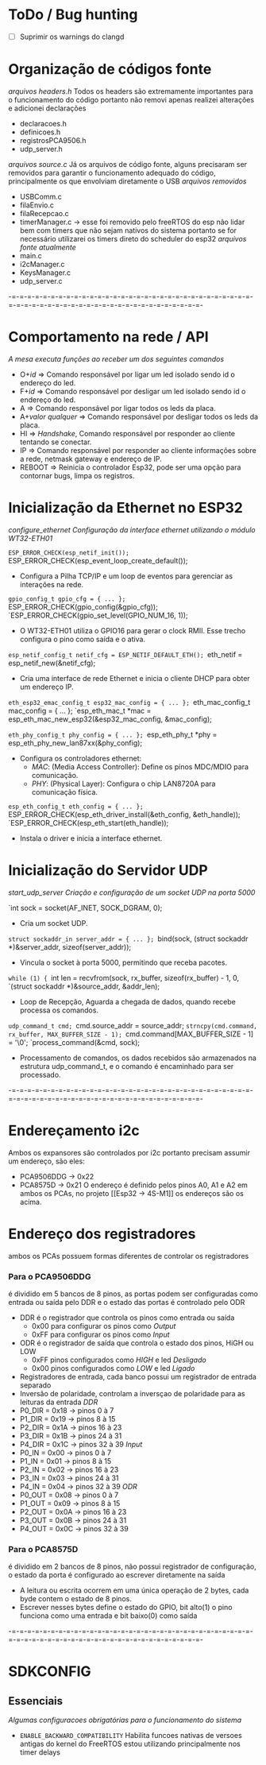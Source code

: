 # ToDo / Bug hunting
- [ ] Suprimir os warnings do clangd

# Organização de códigos fonte
*arquivos headers.h*
Todos os headers são extremamente importantes para o funcionamento do código portanto não removi apenas realizei alterações e adicionei declarações
- declaracoes.h
- definicoes.h
- registrosPCA9506.h
- udp_server.h

*arquivos source.c*
Já os arquivos de código fonte, alguns precisaram ser removidos para garantir o funcionamento adequado do código, principalmente os que envolviam diretamente o USB
*arquivos removidos*
- USBComm.c
- filaEnvio.c
- filaRecepcao.c
- timerManager.c -> esse foi removido pelo freeRTOS do esp não lidar bem com timers que não sejam nativos do sistema portanto se for necessário utilizarei os timers direto do scheduler do esp32
*arquivos fonte atualmente*
- main.c
- i2cManager.c
- KeysManager.c
- udp_server.c

-=-=-=-=-=-=-=-=-=-=-=-=-=-=-=-=-=-=-=-=-=-=-=-=-=-=-=-=-=-=-=-=-=-=-=-=-=-=-=-=-=-=-=-=-=-=-=-=-=-=-=-=-=-=-=-=-

# Comportamento na rede / API
*A mesa executa funções ao receber um dos seguintes comandos*
- O+*id* => Comando responsável por ligar um led isolado sendo id o endereço do led.
- F+*id* => Comando responsável por desligar um led isolado sendo id o endereço do led.
- A => Comando responsável por ligar todos os leds da placa.
- A+*valor qualquer* => Comando responsável por desligar todos os leds da placa.
- HI => *Handshake*, Comando responsável por responder ao cliente tentando se conectar.
- IP => Comando responsável por responder ao cliente informações sobre a rede, netmask gateway e endereço de IP.
- REBOOT => Reinicia o controlador Esp32, pode ser uma opção para contornar bugs, limpa os registros.

# Inicialização da Ethernet no ESP32
*configure_ethernet*
*Configuração da interface ethernet utilizando o módulo WT32-ETH01*

`ESP_ERROR_CHECK(esp_netif_init());
`ESP_ERROR_CHECK(esp_event_loop_create_default());
- Configura a Pilha TCP/IP e um loop de eventos para gerenciar as interações na rede.

`gpio_config_t gpio_cfg = { ... };
`ESP_ERROR_CHECK(gpio_config(&gpio_cfg));
`ESP_ERROR_CHECK(gpio_set_level(GPIO_NUM_16, 1));
- O WT32-ETH01 utiliza o GPIO16 para gerar o clock RMII. Esse trecho configura o pino como saída e o ativa.

`esp_netif_config_t netif_cfg = ESP_NETIF_DEFAULT_ETH();
`eth_netif = esp_netif_new(&netif_cfg);
- Cria uma interface de rede Ethernet e inicia o cliente DHCP para obter um endereço IP.

`eth_esp32_emac_config_t esp32_mac_config = { ... };
`eth_mac_config_t mac_config = { ... };
`esp_eth_mac_t *mac = esp_eth_mac_new_esp32(&esp32_mac_config, &mac_config);

`eth_phy_config_t phy_config = { ... };
`esp_eth_phy_t *phy = esp_eth_phy_new_lan87xx(&phy_config);
- Configura os controladores ethernet:
	- *MAC*: (Media Access Controller): Define os pinos MDC/MDIO para comunicação.
	- *PHY*: (Physical Layer): Configura o chip LAN8720A para comunicação física.

`esp_eth_config_t eth_config = { ... };
`ESP_ERROR_CHECK(esp_eth_driver_install(&eth_config, &eth_handle));
`ESP_ERROR_CHECK(esp_eth_start(eth_handle));
- Instala o driver e inicia a interface ethernet.

# Inicialização do Servidor UDP
*start_udp_server*
*Criação e configuração de um socket UDP na porta 5000*

`int sock = socket(AF_INET, SOCK_DGRAM, 0);
- Cria um socket UDP.

`struct sockaddr_in server_addr = { ... };
`bind(sock, (struct sockaddr *)&server_addr, sizeof(server_addr));
- Vincula o socket à porta 5000, permitindo que receba pacotes.

`while (1) {
    `int len = recvfrom(sock, rx_buffer, sizeof(rx_buffer) - 1, 0, 
                       `(struct sockaddr *)&source_addr, &addr_len);
- Loop de Recepção, Aguarda a chegada de dados, quando recebe processa os comandos.

`udp_command_t cmd;
`cmd.source_addr = source_addr;
`strncpy(cmd.command, rx_buffer, MAX_BUFFER_SIZE - 1);
`cmd.command[MAX_BUFFER_SIZE - 1] = '\0';
`process_command(&cmd, sock);
- Processamento de comandos, os dados recebidos são armazenados na estrutura udp_command_t, e o comando é encaminhado para ser processado.

-=-=-=-=-=-=-=-=-=-=-=-=-=-=-=-=-=-=-=-=-=-=-=-=-=-=-=-=-=-=-=-=-=-=-=-=-=-=-=-=-=-=-=-=-=-=-=-=-=-=-=-=-=-=-=-=-

# Endereçamento i2c
Ambos os expansores são controlados por i2c portanto precisam assumir um endereço, são eles:
- PCA9506DDG -> 0x22 
- PCA8575D -> 0x21
O endereço é definido pelos pinos A0, A1 e A2 em ambos os PCAs, no projeto [[Esp32 -> 4S-M1]] os endereços são os acima.


# Endereço dos registradores
ambos os PCAs possuem formas diferentes de controlar os registradores
### Para o PCA9506DDG
é dividido em 5 bancos de 8 pinos, as portas podem ser configuradas como entrada ou saída pelo DDR e o estado das portas é controlado pelo ODR
- DDR é o registrador que controla os pinos como entrada ou saída
	- 0x00 para configurar os pinos como *Output*
	- 0xFF para configurar os pinos como *Input*
- ODR é o registrador de saída que controla o estado dos pinos, HiGH ou LOW
	- 0xFF pinos configurados como *HIGH* e led *Desligado*
	- 0x00 pinos configurados como *LOW* e led *Ligado* 
- Registradores de entrada, cada banco possui um registrador de entrada separado
- Inversão de polaridade, controlam a inversçao de polaridade para as leituras da entrada
*DDR*
- P0_DIR = 0x18 -> pinos 0 à 7
- P1_DIR = 0x19 -> pinos 8 à 15
- P2_DIR = 0x1A -> pinos 16 à 23
- P3_DIR = 0x1B -> pinos 24 à 31
- P4_DIR = 0x1C -> pinos 32 à 39
*Input*
- P0_IN = 0x00 -> pinos 0 à 7
- P1_IN = 0x01 -> pinos 8 à 15
- P2_IN = 0x02 -> pinos 16 à 23
- P3_IN = 0x03 -> pinos 24 à 31
- P4_IN = 0x04 -> pinos 32 à 39
*ODR*
- P0_OUT = 0x08 -> pinos 0 à 7
- P1_OUT = 0x09 -> pinos 8 à 15
- P2_OUT = 0x0A -> pinos 16 à 23
- P3_OUT = 0x0B -> pinos 24 à 31
- P4_OUT = 0x0C -> pinos 32 à 39
### Para o PCA8575D
é dividido em 2 bancos de 8 pinos, não possui registrador de configuração, o estado da porta é configurado ao escrever diretamente na saída
- A leitura ou escrita ocorrem em uma única operação de 2 bytes, cada byde contem o estado de 8 pinos.
- Escrever nesses bytes define o estado do GPIO, bit alto(1) o pino funciona como uma entrada e bit baixo(0) como saída

-=-=-=-=-=-=-=-=-=-=-=-=-=-=-=-=-=-=-=-=-=-=-=-=-=-=-=-=-=-=-=-=-=-=-=-=-=-=-=-=-=-=-=-=-=-=-=-=-=-=-=-=-=-=-=-=-

# SDKCONFIG
## Essenciais
*Algumas configuracoes obrigatórias para o funcionamento do sistema*
- `ENABLE_BACKWARD_COMPATIBILITY` Habilita funcoes nativas de versoes antigas do kernel do FreeRTOS estou utilizando principalmente nos timer delays

